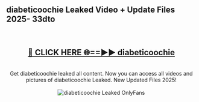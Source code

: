<h2>diabeticoochie Leaked Video + Update Files 2025- 33dto</h2>
<br>
<div align="center">
<h2><a href="https://libra.edu.pl?diabeticoochie" rel="nofollow">🔴 CLICK HERE 🌐==►► diabeticoochie</a></h2>
<br>
Get diabeticoochie leaked all content. Now you can access all videos and pictures of diabeticoochie Leaked. New Updated Files 2025!
<br>
<br>
<a href="https://libra.edu.pl?diabeticoochie" rel="nofollow" data-target="animated-image.originalLink"><img src="https://i.ibb.co.com/WyWwxjT/player-gif2.gif" alt="diabeticoochie Leaked OnlyFans" style="max-width: 100%; display: inline-block;" data-target="animated-image.originalImage"></a>
</div>
<br>